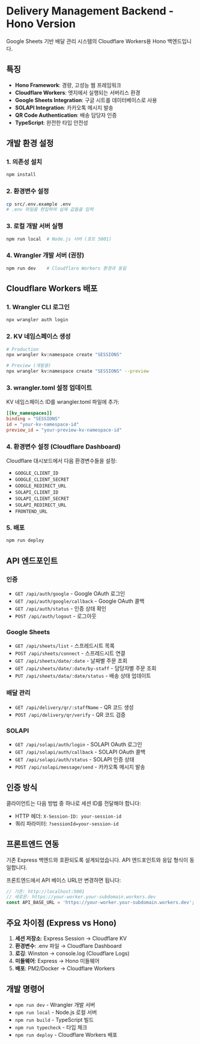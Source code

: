 # Delivery Management Backend - Hono Version

Google Sheets 기반 배달 관리 시스템의 Cloudflare Workers용 Hono 백엔드입니다.

## 특징

- **Hono Framework**: 경량, 고성능 웹 프레임워크
- **Cloudflare Workers**: 엣지에서 실행되는 서버리스 환경  
- **Google Sheets Integration**: 구글 시트를 데이터베이스로 사용
- **SOLAPI Integration**: 카카오톡 메시지 발송
- **QR Code Authentication**: 배송 담당자 인증
- **TypeScript**: 완전한 타입 안전성

## 개발 환경 설정

### 1. 의존성 설치
```bash
npm install
```

### 2. 환경변수 설정
```bash
cp src/.env.example .env
# .env 파일을 편집하여 실제 값들을 입력
```

### 3. 로컬 개발 서버 실행
```bash
npm run local  # Node.js 서버 (포트 5001)
```

### 4. Wrangler 개발 서버 (권장)
```bash
npm run dev    # Cloudflare Workers 환경과 동일
```

## Cloudflare Workers 배포

### 1. Wrangler CLI 로그인
```bash
npx wrangler auth login
```

### 2. KV 네임스페이스 생성
```bash
# Production
npx wrangler kv:namespace create "SESSIONS"

# Preview (개발용)
npx wrangler kv:namespace create "SESSIONS" --preview
```

### 3. wrangler.toml 설정 업데이트
KV 네임스페이스 ID를 wrangler.toml 파일에 추가:
```toml
[[kv_namespaces]]
binding = "SESSIONS"
id = "your-kv-namespace-id"
preview_id = "your-preview-kv-namespace-id"
```

### 4. 환경변수 설정 (Cloudflare Dashboard)
Cloudflare 대시보드에서 다음 환경변수들을 설정:
- `GOOGLE_CLIENT_ID`
- `GOOGLE_CLIENT_SECRET`
- `GOOGLE_REDIRECT_URL`
- `SOLAPI_CLIENT_ID`
- `SOLAPI_CLIENT_SECRET`
- `SOLAPI_REDIRECT_URL`
- `FRONTEND_URL`

### 5. 배포
```bash
npm run deploy
```

## API 엔드포인트

### 인증
- `GET /api/auth/google` - Google OAuth 로그인
- `GET /api/auth/google/callback` - Google OAuth 콜백
- `GET /api/auth/status` - 인증 상태 확인
- `POST /api/auth/logout` - 로그아웃

### Google Sheets
- `GET /api/sheets/list` - 스프레드시트 목록
- `POST /api/sheets/connect` - 스프레드시트 연결
- `GET /api/sheets/date/:date` - 날짜별 주문 조회
- `GET /api/sheets/date/:date/by-staff` - 담당자별 주문 조회
- `PUT /api/sheets/data/:date/status` - 배송 상태 업데이트

### 배달 관리
- `GET /api/delivery/qr/:staffName` - QR 코드 생성
- `POST /api/delivery/qr/verify` - QR 코드 검증

### SOLAPI
- `GET /api/solapi/auth/login` - SOLAPI OAuth 로그인
- `GET /api/solapi/auth/callback` - SOLAPI OAuth 콜백
- `GET /api/solapi/auth/status` - SOLAPI 인증 상태
- `POST /api/solapi/message/send` - 카카오톡 메시지 발송

## 인증 방식

클라이언트는 다음 방법 중 하나로 세션 ID를 전달해야 합니다:
- HTTP 헤더: `X-Session-ID: your-session-id`
- 쿼리 파라미터: `?sessionId=your-session-id`

## 프론트엔드 연동

기존 Express 백엔드와 호환되도록 설계되었습니다. API 엔드포인트와 응답 형식이 동일합니다.

프론트엔드에서 API 베이스 URL만 변경하면 됩니다:
```typescript
// 기존: http://localhost:5001
// 새로운: https://your-worker.your-subdomain.workers.dev
const API_BASE_URL = 'https://your-worker.your-subdomain.workers.dev';
```

## 주요 차이점 (Express vs Hono)

1. **세션 저장소**: Express Session → Cloudflare KV
2. **환경변수**: .env 파일 → Cloudflare Dashboard
3. **로깅**: Winston → console.log (Cloudflare Logs)
4. **미들웨어**: Express → Hono 미들웨어
5. **배포**: PM2/Docker → Cloudflare Workers

## 개발 명령어

- `npm run dev` - Wrangler 개발 서버
- `npm run local` - Node.js 로컬 서버  
- `npm run build` - TypeScript 빌드
- `npm run typecheck` - 타입 체크
- `npm run deploy` - Cloudflare Workers 배포